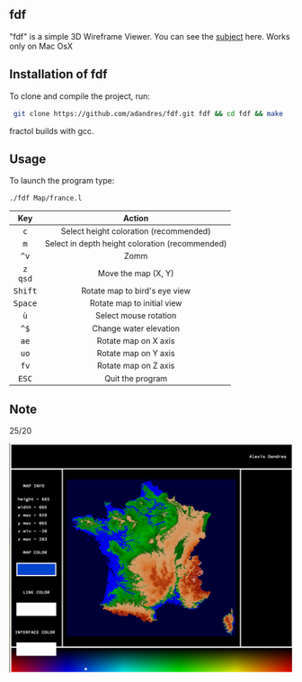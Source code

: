 ## fdf

"fdf" is a simple 3D Wireframe Viewer.
You can see the [subject](https://github.com/adandres/fdf/blob/main/fdf.pdf) here.
Works only on Mac OsX

## Installation of fdf

To clone and compile the project, run:
```bash
 git clone https://github.com/adandres/fdf.git fdf && cd fdf && make
```
fractol builds with gcc.

## Usage

To launch the program type:
```bash
./fdf Map/france.l
```

Key|Action|
:-:|:-:
<kbd>c</kbd>|Select height coloration (recommended)
<kbd>m</kbd>|Select in depth height coloration (recommended)
<kbd>^</kbd><kbd>v</kbd>|Zomm
<kbd>z</kbd><br><kbd>q</kbd><kbd>s</kbd><kbd>d</kbd>|Move the map (X, Y)
<kbd>Shift</kbd>| Rotate map to bird's eye view
<kbd>Space</kbd>| Rotate map to initial view
<kbd>ù</kbd>| Select mouse rotation
<kbd>^</kbd><kbd>$</kbd>|Change water elevation
<kbd>a</kbd><kbd>e</kbd>|Rotate map on X axis
<kbd>u</kbd><kbd>o</kbd>|Rotate map on Y axis
<kbd>f</kbd><kbd>v</kbd>|Rotate map on Z axis
<kbd>ESC</kbd>|Quit the program


## Note
25/20

![exemple](/images/exemple.jpg)
